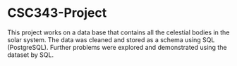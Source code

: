 # CSC343-Project
This project works on a data base that contains all the celestial bodies in the solar system. The data was cleaned and stored as a schema using SQL (PostgreSQL). Further problems were explored and demonstrated using the dataset by SQL.
